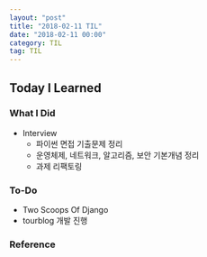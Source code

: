 ```yaml
---
layout: "post"
title: "2018-02-11 TIL"
date: "2018-02-11 00:00"
category: TIL
tag: TIL
---
```


## Today I Learned

### What I Did

- Interview
  - 파이썬 면접 기출문제 정리
  - 운영체제, 네트워크, 알고리즘, 보안 기본개념 정리
  - 과제 리팩토링

### To-Do

* Two Scoops Of Django
* tourblog 개발 진행

### Reference
